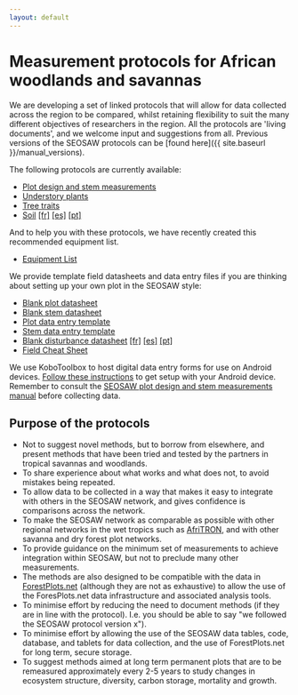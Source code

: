 ```yaml
---
layout: default
---
```


# Measurement protocols for African woodlands and savannas

We are developing a set of linked protocols that will allow for data collected across the region to be compared, whilst retaining flexibility to suit the many different objectives of researchers in the region. All the protocols are 'living documents', and we welcome input and suggestions from all. Previous versions of the SEOSAW protocols can be [found here]({{ site.baseurl }}/manual_versions).

The following protocols are currently available:

* [Plot design and stem measurements][1] 
* [Understory plants][2]
* [Tree traits][3]
* [Soil](https://bitbucket.org/miombo/seosaw/src/master/doc/manuals/soil_manual/Versions/soil_protocol_latest.pdf)   [[fr]](https://bitbucket.org/miombo/seosaw/src/master/doc/manuals/soil_manual/Versions/soil_protocol_fr.pdf)  [[es]](https://bitbucket.org/miombo/seosaw/src/master/doc/manuals/soil_manual/Versions/soil_protocol_es.pdf)  [[pt]](https://bitbucket.org/miombo/seosaw/src/master/doc/manuals/soil_manual/Versions/soil_protocol_pt.pdf)

[1]: https://bitbucket.org/miombo/seosaw/raw/master/doc/manuals/field_manual/versions/seosaw_field_manual_latest.pdf
[2]: https://bitbucket.org/miombo/seosaw/raw/master/doc/manuals/understory_manual/versions/seosaw_understory_manual_latest.pdf
[3]: https://bitbucket.org/miombo/seosaw/raw/master/doc/manuals/traits_manual/versions/seosaw_traits_manual_latest.pdf


And to help you with these protocols, we have recently created this recommended equipment list.

* [Equipment List](https://bitbucket.org/miombo/seosaw/raw/master/doc/manuals/equipment_list/equipment_list_Oct2021.xlsx)

We provide template field datasheets and data entry files if you are thinking about setting up your own plot in the SEOSAW style:

* [Blank plot datasheet](https://bitbucket.org/miombo/seosaw/raw/master/doc/forms/field_sheets/versions/plot/blank_plot_latest.pdf)
* [Blank stem datasheet](https://bitbucket.org/miombo/seosaw/raw/master/doc/forms/field_sheets/versions/stem/blank_stem_latest.pdf)
* [Plot data entry template](https://bitbucket.org/miombo/seosaw/raw/master/doc/forms/data_templates/versions/plot/plot_data_template_latest.csv)
* [Stem data entry template](https://bitbucket.org/miombo/seosaw/raw/master/doc/forms/data_templates/versions/stem/stem_data_template_latest.csv)
* [Blank disturbance datasheet](https://bitbucket.org/miombo/seosaw/src/master/doc/forms/field_sheets/versions/disturbance/Disturbance_questions_latest.pdf) [[fr]](https://bitbucket.org/miombo/seosaw/raw/master/doc/forms/field_sheets/versions/disturbance/disturbance_questions_fr.pdf)  [[es]](https://bitbucket.org/miombo/seosaw/raw/master/doc/forms/field_sheets/versions/disturbance/disturbance_questions_es.pdf)  [[pt]](https://bitbucket.org/miombo/seosaw/raw/master/doc/forms/field_sheets/versions/disturbance/disturbance_questions_pt.pdf)
* [Field Cheat Sheet](https://bitbucket.org/miombo/seosaw/src/master/doc/forms/field_sheets/cheat_sheet/versions/cheat_sheet_latest.pdf)

We use KoboToolbox to host digital data entry forms for use on Android devices. [Follow these instructions](https://bitbucket.org/miombo/seosaw/raw/master/doc/forms/odk/filling_forms.txt) to get setup with your Android device. Remember to consult the [SEOSAW plot design and stem measurements manual][1] before collecting data.

## Purpose of the protocols

* Not to suggest novel methods, but to borrow from elsewhere, and present methods that have been tried and tested by the partners in tropical savannas and woodlands.
* To share experience about what works and what does not, to avoid mistakes being repeated.
* To allow data to be collected in a way that makes it easy to integrate with others in the SEOSAW network, and gives confidence is comparisons across the network.
* To make the SEOSAW network as comparable as possible with other regional networks in the wet tropics such as [AfriTRON](http://www.afritron.org), and with other savanna and dry forest plot networks.
* To provide guidance on the minimum set of measurements to achieve integration within SEOSAW, but not to preclude many other measurements. 
* The methods are also designed to be compatible with the data in [ForestPlots.net](https://www.forestplots.net) (although they are not as exhaustive) to allow the use of the ForesPlots.net data infrastructure and associated analysis tools.
* To minimise effort by reducing the need to document methods (if they are in line with the protocol). I.e. you should be able to say "we followed the SEOSAW protocol version x").
* To minimise effort by allowing the use of the SEOSAW data tables, code, database, and tablets for data collection, and the use of ForestPlots.net for long term, secure storage.
* To suggest methods aimed at long term permanent plots that are to be remeasured approximately every 2-5 years to study changes in ecosystem structure, diversity, carbon storage, mortality and growth. 

